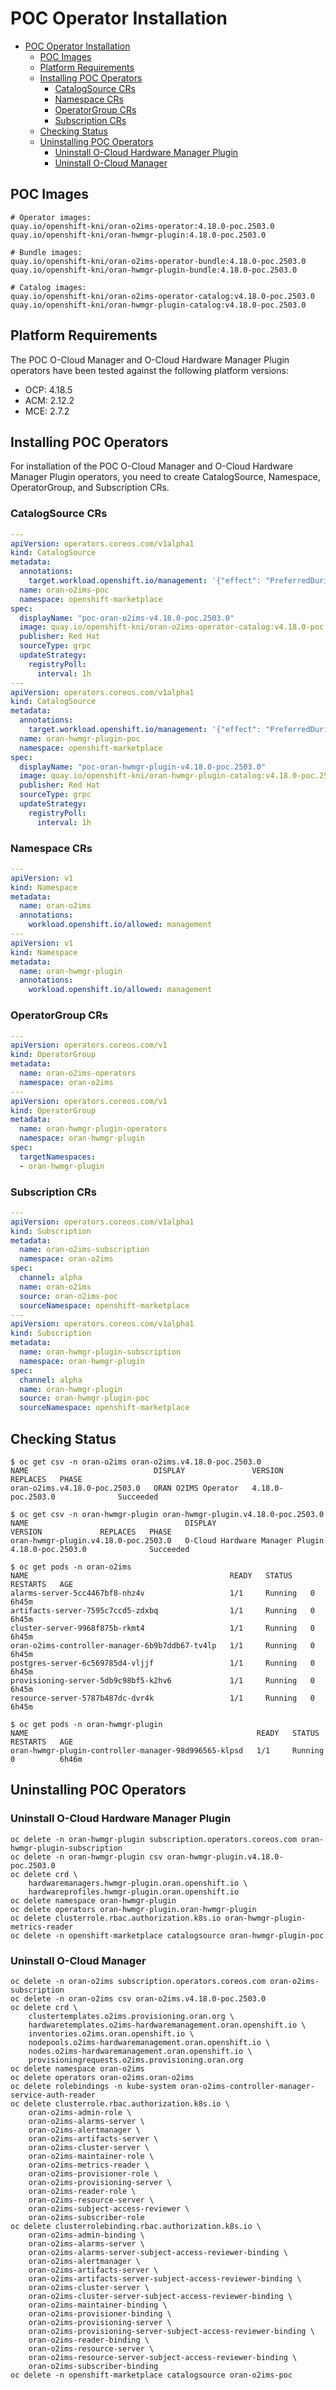 <!--
SPDX-FileCopyrightText: Red Hat

SPDX-License-Identifier: Apache-2.0
-->

<!-- vscode-markdown-toc -->

# POC Operator Installation

<!-- TOC -->
- [POC Operator Installation](#poc-operator-installation)
  - [POC Images](#poc-images)
  - [Platform Requirements](#platform-requirements)
  - [Installing POC Operators](#installing-poc-operators)
    - [CatalogSource CRs](#catalogsource-crs)
    - [Namespace CRs](#namespace-crs)
    - [OperatorGroup CRs](#operatorgroup-crs)
    - [Subscription CRs](#subscription-crs)
  - [Checking Status](#checking-status)
  - [Uninstalling POC Operators](#uninstalling-poc-operators)
    - [Uninstall O-Cloud Hardware Manager Plugin](#uninstall-o-cloud-hardware-manager-plugin)
    - [Uninstall O-Cloud Manager](#uninstall-o-cloud-manager)
<!-- TOC -->

<!-- vscode-markdown-toc-config
	numbering=false
	autoSave=false
	/vscode-markdown-toc-config -->
<!-- /vscode-markdown-toc -->

## POC Images

```console
# Operator images:
quay.io/openshift-kni/oran-o2ims-operator:4.18.0-poc.2503.0
quay.io/openshift-kni/oran-hwmgr-plugin:4.18.0-poc.2503.0

# Bundle images:
quay.io/openshift-kni/oran-o2ims-operator-bundle:4.18.0-poc.2503.0
quay.io/openshift-kni/oran-hwmgr-plugin-bundle:4.18.0-poc.2503.0

# Catalog images:
quay.io/openshift-kni/oran-o2ims-operator-catalog:v4.18.0-poc.2503.0
quay.io/openshift-kni/oran-hwmgr-plugin-catalog:v4.18.0-poc.2503.0
```

## Platform Requirements

The POC O-Cloud Manager and O-Cloud Hardware Manager Plugin operators have been tested against the following platform versions:

- OCP: 4.18.5
- ACM: 2.12.2
- MCE: 2.7.2

## Installing POC Operators

For installation of the POC O-Cloud Manager and O-Cloud Hardware Manager Plugin operators, you need to create CatalogSource, Namespace, OperatorGroup, and Subscription CRs.

### CatalogSource CRs

```yaml
---
apiVersion: operators.coreos.com/v1alpha1
kind: CatalogSource
metadata:
  annotations:
    target.workload.openshift.io/management: '{"effect": "PreferredDuringScheduling"}'
  name: oran-o2ims-poc
  namespace: openshift-marketplace
spec:
  displayName: "poc-oran-o2ims-v4.18.0-poc.2503.0"
  image: quay.io/openshift-kni/oran-o2ims-operator-catalog:v4.18.0-poc.2503.0
  publisher: Red Hat
  sourceType: grpc
  updateStrategy:
    registryPoll:
      interval: 1h
---
apiVersion: operators.coreos.com/v1alpha1
kind: CatalogSource
metadata:
  annotations:
    target.workload.openshift.io/management: '{"effect": "PreferredDuringScheduling"}'
  name: oran-hwmgr-plugin-poc
  namespace: openshift-marketplace
spec:
  displayName: "poc-oran-hwmgr-plugin-v4.18.0-poc.2503.0"
  image: quay.io/openshift-kni/oran-hwmgr-plugin-catalog:v4.18.0-poc.2503.0
  publisher: Red Hat
  sourceType: grpc
  updateStrategy:
    registryPoll:
      interval: 1h
```

### Namespace CRs

```yaml
---
apiVersion: v1
kind: Namespace
metadata:
  name: oran-o2ims
  annotations:
    workload.openshift.io/allowed: management
---
apiVersion: v1
kind: Namespace
metadata:
  name: oran-hwmgr-plugin
  annotations:
    workload.openshift.io/allowed: management
```

### OperatorGroup CRs

```yaml
---
apiVersion: operators.coreos.com/v1
kind: OperatorGroup
metadata:
  name: oran-o2ims-operators
  namespace: oran-o2ims
---
apiVersion: operators.coreos.com/v1
kind: OperatorGroup
metadata:
  name: oran-hwmgr-plugin-operators
  namespace: oran-hwmgr-plugin
spec:
  targetNamespaces:
  - oran-hwmgr-plugin
```

### Subscription CRs

```yaml
---
apiVersion: operators.coreos.com/v1alpha1
kind: Subscription
metadata:
  name: oran-o2ims-subscription
  namespace: oran-o2ims
spec:
  channel: alpha
  name: oran-o2ims
  source: oran-o2ims-poc
  sourceNamespace: openshift-marketplace
---
apiVersion: operators.coreos.com/v1alpha1
kind: Subscription
metadata:
  name: oran-hwmgr-plugin-subscription
  namespace: oran-hwmgr-plugin
spec:
  channel: alpha
  name: oran-hwmgr-plugin
  source: oran-hwmgr-plugin-poc
  sourceNamespace: openshift-marketplace
```

## Checking Status

```console
$ oc get csv -n oran-o2ims oran-o2ims.v4.18.0-poc.2503.0
NAME                            DISPLAY               VERSION             REPLACES   PHASE
oran-o2ims.v4.18.0-poc.2503.0   ORAN O2IMS Operator   4.18.0-poc.2503.0              Succeeded

$ oc get csv -n oran-hwmgr-plugin oran-hwmgr-plugin.v4.18.0-poc.2503.0
NAME                                   DISPLAY                           VERSION             REPLACES   PHASE
oran-hwmgr-plugin.v4.18.0-poc.2503.0   O-Cloud Hardware Manager Plugin   4.18.0-poc.2503.0              Succeeded

$ oc get pods -n oran-o2ims
NAME                                             READY   STATUS    RESTARTS   AGE
alarms-server-5cc4467bf8-nhz4v                   1/1     Running   0          6h45m
artifacts-server-7595c7ccd5-zdxbq                1/1     Running   0          6h45m
cluster-server-9968f875b-rkmt4                   1/1     Running   0          6h45m
oran-o2ims-controller-manager-6b9b7ddb67-tv4lp   1/1     Running   0          6h45m
postgres-server-6c569785d4-vljjf                 1/1     Running   0          6h45m
provisioning-server-5db9c98bf5-k2hv6             1/1     Running   0          6h45m
resource-server-5787b487dc-dvr4k                 1/1     Running   0          6h45m

$ oc get pods -n oran-hwmgr-plugin
NAME                                                   READY   STATUS    RESTARTS   AGE
oran-hwmgr-plugin-controller-manager-98d996565-klpsd   1/1     Running   0          6h46m
```

## Uninstalling POC Operators

### Uninstall O-Cloud Hardware Manager Plugin

```console
oc delete -n oran-hwmgr-plugin subscription.operators.coreos.com oran-hwmgr-plugin-subscription
oc delete -n oran-hwmgr-plugin csv oran-hwmgr-plugin.v4.18.0-poc.2503.0
oc delete crd \
    hardwaremanagers.hwmgr-plugin.oran.openshift.io \
    hardwareprofiles.hwmgr-plugin.oran.openshift.io
oc delete namespace oran-hwmgr-plugin
oc delete operators oran-hwmgr-plugin.oran-hwmgr-plugin
oc delete clusterrole.rbac.authorization.k8s.io oran-hwmgr-plugin-metrics-reader
oc delete -n openshift-marketplace catalogsource oran-hwmgr-plugin-poc
```

### Uninstall O-Cloud Manager

```console
oc delete -n oran-o2ims subscription.operators.coreos.com oran-o2ims-subscription
oc delete -n oran-o2ims csv oran-o2ims.v4.18.0-poc.2503.0
oc delete crd \
    clustertemplates.o2ims.provisioning.oran.org \
    hardwaretemplates.o2ims-hardwaremanagement.oran.openshift.io \
    inventories.o2ims.oran.openshift.io \
    nodepools.o2ims-hardwaremanagement.oran.openshift.io \
    nodes.o2ims-hardwaremanagement.oran.openshift.io \
    provisioningrequests.o2ims.provisioning.oran.org
oc delete namespace oran-o2ims
oc delete operators oran-o2ims.oran-o2ims
oc delete rolebindings -n kube-system oran-o2ims-controller-manager-service-auth-reader
oc delete clusterrole.rbac.authorization.k8s.io \
    oran-o2ims-admin-role \
    oran-o2ims-alarms-server \
    oran-o2ims-alertmanager \
    oran-o2ims-artifacts-server \
    oran-o2ims-cluster-server \
    oran-o2ims-maintainer-role \
    oran-o2ims-metrics-reader \
    oran-o2ims-provisioner-role \
    oran-o2ims-provisioning-server \
    oran-o2ims-reader-role \
    oran-o2ims-resource-server \
    oran-o2ims-subject-access-reviewer \
    oran-o2ims-subscriber-role
oc delete clusterrolebinding.rbac.authorization.k8s.io \
    oran-o2ims-admin-binding \
    oran-o2ims-alarms-server \
    oran-o2ims-alarms-server-subject-access-reviewer-binding \
    oran-o2ims-alertmanager \
    oran-o2ims-artifacts-server \
    oran-o2ims-artifacts-server-subject-access-reviewer-binding \
    oran-o2ims-cluster-server \
    oran-o2ims-cluster-server-subject-access-reviewer-binding \
    oran-o2ims-maintainer-binding \
    oran-o2ims-provisioner-binding \
    oran-o2ims-provisioning-server \
    oran-o2ims-provisioning-server-subject-access-reviewer-binding \
    oran-o2ims-reader-binding \
    oran-o2ims-resource-server \
    oran-o2ims-resource-server-subject-access-reviewer-binding \
    oran-o2ims-subscriber-binding
oc delete -n openshift-marketplace catalogsource oran-o2ims-poc
```
